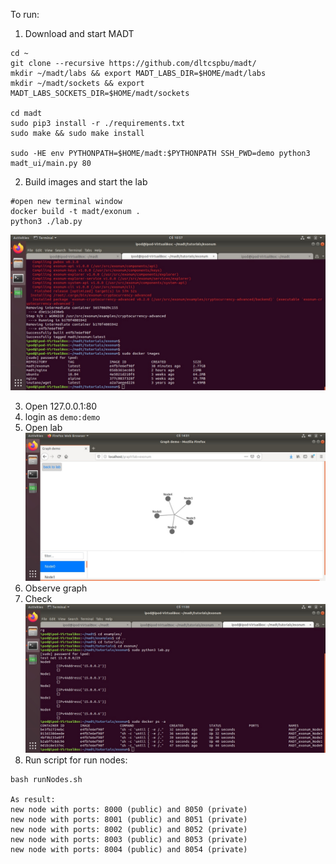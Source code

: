 To run:

1. Download and start MADT
```
cd ~
git clone --recursive https://github.com/dltcspbu/madt/
mkdir ~/madt/labs && export MADT_LABS_DIR=$HOME/madt/labs
mkdir ~/madt/sockets && export MADT_LABS_SOCKETS_DIR=$HOME/madt/sockets

cd madt
sudo pip3 install -r ./requirements.txt
sudo make && sudo make install

sudo -HE env PYTHONPATH=$HOME/madt:$PYTHONPATH SSH_PWD=demo python3 madt_ui/main.py 80  
```

2. Build images and start the lab
```
#open new terminal window
docker build -t madt/exonum .
python3 ./lab.py
```
![image](./image.jpg)

3. Open 127.0.0.1:80
4. login as `demo:demo`
5. Open lab ![image](./dag.jpg)
6. Observe graph
7. Check
![image](./nodes.jpg)
8. Run script for run nodes:
```
bash runNodes.sh

As result:
new node with ports: 8000 (public) and 8050 (private)
new node with ports: 8001 (public) and 8051 (private)
new node with ports: 8002 (public) and 8052 (private)
new node with ports: 8003 (public) and 8053 (private)
new node with ports: 8004 (public) and 8054 (private)
```

